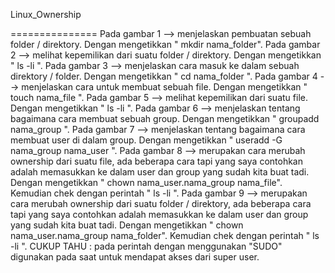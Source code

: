 
Linux_Ownership

===============
Pada gambar 1 --> menjelaskan pembuatan sebuah folder / direktory. Dengan mengetikkan " mkdir nama_folder".
Pada gambar 2 --> melihat kepemilikan dari suatu folder / direktory. Dengan mengetikkan " ls -li ".
Pada gambar 3 --> menjelaskan cara masuk ke dalam sebuah direktory / folder. Dengan mengetikkan " cd nama_folder ".
Pada gambar 4 --> menjelaskan cara untuk membuat sebuah file. Dengan mengetikkan " touch nama_file ".
Pada gambar 5 --> melihat kepemilikan dari suatu file. Dengan mengetikkan " ls -li ".
Pada gambar 6 --> menjelaskan tentang bagaimana cara membuat sebuah group. Dengan mengetikkan " groupadd nama_group ".
Pada gambar 7 --> menjelaskan tentang bagaimana cara membuat user di dalam group. Dengan mengetikkan " useradd -G nama_group nama_user ".
Pada gambar 8 --> merupakan cara merubah ownership dari suatu file, ada beberapa cara tapi yang saya contohkan adalah memasukkan ke dalam user dan group yang sudah kita buat tadi. Dengan mengetikkan " chown nama_user.nama_group nama_file". Kemudian chek dengan perintah " ls -li ".
Pada gambar 9 --> merupakan cara merubah ownership dari suatu folder / direktory, ada beberapa cara tapi yang saya contohkan adalah memasukkan ke dalam user dan group yang sudah kita buat tadi. Dengan mengetikkan " chown nama_user.nama_group nama_folder". Kemudian chek dengan perintah " ls -li ".
CUKUP TAHU : pada perintah dengan menggunakan "SUDO" digunakan pada saat untuk mendapat akses dari super user.